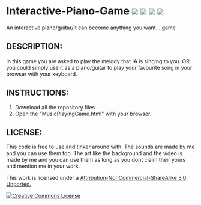 # Interactive-Piano-Game <img src="https://img.shields.io/badge/Artwork-Original-ff69b4"> <img src="https://img.shields.io/badge/User-Friendly-orange"> <img src="https://img.shields.io/badge/Version-1.0-blue"> <img src="https://img.shields.io/badge/License-CC BY--NC--SA 3.0-cyan">
An interactive piano/guitar/It can become anything you want... game

## DESCRIPTION:
In this game you are asked to play the melody that IA is singing to you.
OR you could simply use it as a piano/guitar to play your favourite song in your browser with your keyboard.

## INSTRUCTIONS:
1. Download all the repository files
2. Open the "MusicPlayingGame.html" with your browser.

## LICENSE:
This code is free to use and tinker around with.
The sounds are made by me and you can use them too.
The art like the background and the video is made by me and you can use them as long as you dont claim their yours and mention me in your work.

This work is licensed under a <a rel="license" href="https://creativecommons.org/licenses/by-nc-sa/3.0/"> Attribution-NonCommercial-ShareAlike 3.0 Unported.

<a rel="license" href="https://creativecommons.org/licenses/by-nc-sa/3.0/"><img alt="Creative Commons License" style="border-width:0" src="https://i.creativecommons.org/l/by-nc-sa/3.0/80x15.png"/>

